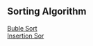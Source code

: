 ## Sorting Algorithm

  [Buble Sort](https://github.com/NullPointer09/algorithms/tree/master/sorting/bubleSort) <br>
[ Insertion Sor ](https://github.com/NullPointer09/algorithms/tree/master/sorting/bubleSort)
